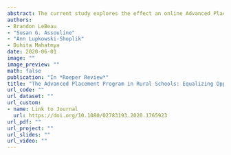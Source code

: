 ```yaml
---
abstract: The current study explores the effect an online Advanced Placement (AP) program has had on AP participation and passing rates in a single state. This state has a sizeable rural population where access to AP coursework is not always possible for students in rural communities. The online AP program aims to equalize access to rural students who would otherwise not have the opportunity to take advanced coursework. Study results show that although AP exam participation has not significantly increased due to the availability of the online AP program, passing rates have been higher for schools who do participate. In addition, the online AP coursework has increased access to AP coursework in small to middle sized schools.
authors: 
- Brandon LeBeau
- "Susan G. Assouline"
- "Ann Lupkowski-Shoplik"
- Duhita Mahatmya
date: 2020-06-01
image: ""
image_preview: ""
math: false
publication: "In *Roeper Review*"
title: "The Advanced Placement Program in Rural Schools: Equalizing Opportunity"
url_code: ""
url_dataset: ""
url_custom:
- name: Link to Journal
  url: https://doi.org/10.1080/02783193.2020.1765923
url_pdf: ""
url_project: ""
url_slides: ""
url_video: ""
---
```

